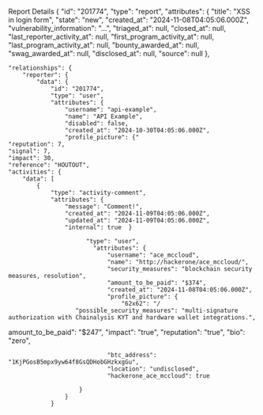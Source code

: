 Report Details 
{
    "id": "201774",
    "type": "report",
    "attributes": {
        "title": "XSS in login form",
        "state": "new",
        "created_at": "2024-11-08T04:05:06.000Z",
        "vulnerability_information": "...",
        "triaged_at": null,
        "closed_at": null,
        "last_reporter_activity_at": null,
        "first_program_activity_at": null,
        "last_program_activity_at": null,
        "bounty_awarded_at": null,
        "swag_awarded_at": null,
        "disclosed_at": null,
        "source": null },

    "relationships": {
        "reporter": {
            "data": {
                "id": "201774",
                "type": "user",
                "attributes": {
                    "username": "api-example",
                    "name": "API Example",
                    "disabled": false,
                    "created_at": "2024-10-30T04:05:06.000Z",
                    "profile_picture": {"
    "reputation": 7,
    "signal": 7,
    "impact": 30,
    "reference": "HOUTOUT",
    "activities": {
        "data": [
            {
                "type": "activity-comment",
                "attributes": {
                    "message": "Comment!",
                    "created_at": "2024-11-09T04:05:06.000Z",
                    "updated_at": "2024-11-09T04:05:06.000Z",
                    "internal": true  }

                          "type": "user",
                            "attributes": {
                                "username": "ace_mccloud",
                                "name": "http://hackerone/ace_mccloud/",
                                "security_measures": "blockchain security measures, resolution",
                                "amount_to_be_paid": "$374",
                                "created_at": "2024-11-08T04:05:06.000Z",
                                "profile_picture": {
                                    "62x62": "/
                       "possible_security_measures": "multi-signature authorization with Chainalysis KYT and hardware wallet integrations.",
amount_to_be_paid": "$247",
                                "impact": "true",
                                "reputation": "true",
                                "bio": "zero",

                                "btc_address": "1KjPGosB5mpx9yw64f8GsQDHobGHzkxgGu",
                                "location": "undisclosed",
                                "hackerone_ace_mccloud": true

                        }
                    }
                }